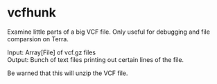 # vcfhunk
 Examine little parts of a big VCF file. Only useful for debugging and file comparsion on Terra.

 Input: Array[File] of vcf.gz files  
 Output: Bunch of text files printing out certain lines of the file.

 Be warned that this will unzip the VCF file.
